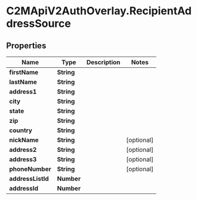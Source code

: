 # C2MApiV2AuthOverlay.RecipientAddressSource

## Properties

Name | Type | Description | Notes
------------ | ------------- | ------------- | -------------
**firstName** | **String** |  | 
**lastName** | **String** |  | 
**address1** | **String** |  | 
**city** | **String** |  | 
**state** | **String** |  | 
**zip** | **String** |  | 
**country** | **String** |  | 
**nickName** | **String** |  | [optional] 
**address2** | **String** |  | [optional] 
**address3** | **String** |  | [optional] 
**phoneNumber** | **String** |  | [optional] 
**addressListId** | **Number** |  | 
**addressId** | **Number** |  | 


